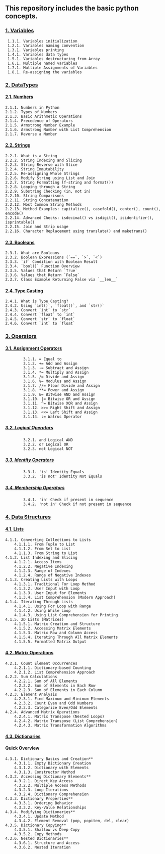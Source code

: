 ## This repository includes the basic python concepts.  

### [1. Variables](https://github.com/Majid460/python_practice_part1/blob/main/src/variables/variables.py)
     1.1.1. Variables initialization  
     1.2.1. Variables naming convention  
     1.3.1. Variables printing  
     1.4.1. Variables data types  
     1.5.1. Variables destructuring from Array  
     1.6.1. Multiple named variables  
     1.7.1. Multiple Assignments of Variables  
     1.8.1. Re-assigning the variables  
### [2. DataTypes](https://github.com/Majid460/python_practice_part1/tree/main/src/datatypes)
####  [2.1. Numbers](https://github.com/Majid460/python_practice_part1/blob/main/src/datatypes/numbers_in_python/numbers.py)
    2.1.1. Numbers in Python  
    2.1.2. Types of Numbers  
    2.1.3. Basic Arithmetic Operations  
    2.1.4. Precedence of Operators  
    2.1.5. Armstrong Number Example  
    2.1.6. Armstrong Number with List Comprehension  
    2.1.7. Reverse a Number  
 #### [2.2. Strings](https://github.com/Majid460/python_practice_part1/blob/main/src/datatypes/strings/strings.py)  
    2.2.1. What is a String  
    2.2.2. String Indexing and Slicing  
    2.2.3. String Reverse with Slice  
    2.2.4. String Immutability  
    2.2.5. Re-assigning Whole Strings  
    2.2.6. Modify String using List and Join  
    2.2.7. String Formatting (f-string and format())  
    2.2.8. Looping through a String  
    2.2.9. Substring Checking (in, not in)  
    2.2.10. String Comparisons  
    2.2.11. String Concatenation  
    2.2.12. Most Common String Methods  
    2.2.13. Method Examples: capitalize(), casefold(), center(), count(), encode()  
    2.2.14. Advanced Checks: isdecimal() vs isdigit(), isidentifier(), isprintable()  
    2.2.15. Join and Strip usage  
    2.2.16. Character Replacement using translate() and maketrans()  
 #### [2.3. Booleans](https://github.com/Majid460/python_practice_part1/blob/main/src/datatypes/boolean/boolean.py)
    2.3.1. What are Booleans  
    2.3.2. Boolean Expressions (`==`, `>`, `<`) 
    2.3.3. `if` Condition with Boolean Result  
    2.3.4. `bool()` Function Overview  
    2.3.5. Values that Return `True`
    2.3.6. Values that Return `False`  
    2.3.7. Class Example Returning False via `__len__`
 #### [2.4. Type Casting](https://github.com/Majid460/python_practice_part1/blob/main/src/datatypes/casting/casting.py)
    2.4.1. What is Type Casting?  
    2.4.2. Using `int()`, `float()`, and `str()`  
    2.4.3. Convert `int` to `str`  
    2.4.4. Convert `float` to `int`  
    2.4.5. Convert `str` to `float`  
    2.4.6. Convert `int` to `float`

### [3. Operators](https://github.com/Majid460/python_practice_part1/blob/main/src/operators/operators.py)
#### [3.1. Assignment Operators](https://github.com/Majid460/python_practice_part1/blob/main/src/operators/operators.py)
            3.1.1. = Equal to
            3.1.2. += Add and Assign
            3.1.3. -= Subtract and Assign
            3.1.4. *= Multiply and Assign
            3.1.5. /= Divide and Assign
            3.1.6. %= Modulus and Assign
            3.1.7. //= Floor Divide and Assign
            3.1.8. **= Power and Assign
            3.1.9. &= Bitwise AND and Assign
            3.1.10. |= Bitwise OR and Assign
            3.1.11. ^= Bitwise XOR and Assign
            3.1.12. >>= Right Shift and Assign
            3.1.13. <<= Left Shift and Assign
            3.1.14. := Walrus Operator

##### [3.2. Logical Operators](https://github.com/Majid460/python_practice_part1/blob/main/src/operators/operators.py)
            3.2.1. and Logical AND
            3.2.2. or Logical OR
            3.2.3. not Logical NOT

##### [3.3. Identity Operators](https://github.com/Majid460/python_practice_part1/blob/main/src/operators/operators.py)
            3.3.1. 'is' Identity Equals
            3.3.2. 'is not' Identity Not Equals

##### [3.4. Membership Operators](https://github.com/Majid460/python_practice_part1/blob/main/src/operators/operators.py)
            3.4.1. 'in' Check if present in sequence
            3.4.2. 'not in' Check if not present in sequence

### [4. Data Structures](https://github.com/Majid460/python_practice_part1/tree/main/src/datastructures)

#### [4.1. Lists](https://github.com/Majid460/python_practice_part1/tree/main/src/datastructures/lists)
    4.1.1. Converting Collections to Lists
        4.1.1.1. From Tuple to List
        4.1.1.2. From Set to List
        4.1.1.3. From String to List
    4.1.2. List Indexing and Slicing
        4.1.2.1. Access Items
        4.1.2.2. Negative Indexing
        4.1.2.3. Range of Indexes
        4.1.2.4. Range of Negative Indexes
    4.1.3. Creating Lists with Loops
        4.1.3.1. Traditional For Loop Method
        4.1.3.2. User Input with Loop
        4.1.3.3. User Input for Elements
        4.1.3.4. List Comprehension (Modern Approach)
    4.1.4. Iterating Through Lists
        4.1.4.1. Using For Loop with Range
        4.1.4.2. Using While Loop
        4.1.4.3. Using List Comprehension for Printing
    4.1.5. 2D Lists (Matrices)
        4.1.5.1. Matrix Creation and Structure
        4.1.5.2. Accessing Matrix Elements
        4.1.5.3. Matrix Row and Column Access
        4.1.5.4. Iterating Through All Matrix Elements
        4.1.5.5. Formatted Matrix Output

#### [4.2. Matrix Operations](https://github.com/Majid460/python_practice_part1/tree/main/src/datastructures/lists/2d_list)
    4.2.1. Count Element Occurrences
        4.2.1.1. Dictionary-based Counting
        4.2.1.2. List Comprehension Approach
    4.2.2. Sum Calculations
        4.2.2.1. Sum of All Elements
        4.2.2.2. Sum of Elements in Each Row
        4.2.2.3. Sum of Elements in Each Column
    4.2.3. Element Analysis
        4.2.3.1. Find Maximum and Minimum Elements
        4.2.3.2. Count Even and Odd Numbers
        4.2.3.3. Categorize Even/Odd Elements
    4.2.4. Advanced Matrix Operations
        4.2.4.1. Matrix Transpose (Nested Loops)
        4.2.4.2. Matrix Transpose (List Comprehension)
        4.2.4.3. Matrix Transformation Algorithms

#### [4.3. Dictionaries]()

#### Quick Overview  
    4.3.1. Dictionary Basics and Creation**
        4.3.1.1. Empty Dictionary Creation
        4.3.1.2. Dictionary with Elements
        4.3.1.3. Constructor Method
    4.3.2. Accessing Dictionary Elements**
        4.3.2.1. Direct Key Access
        4.3.2.2. Multiple Access Methods
        4.3.2.3. Loop Iterations
        4.3.2.4. Dictionary Comprehension
    4.3.3. Dictionary Properties**
        4.3.3.1. Ordering Behavior
        4.3.3.2. Key-Value Relationships
    4.3.4. Modifying Dictionaries**
        4.3.4.1. Update Method
        4.3.4.2. Element Removal (pop, popitem, del, clear)
    4.3.5. Dictionary Copying**
        4.3.5.1. Shallow vs Deep Copy
        4.3.5.2. Copy Methods
    4.3.6. Nested Dictionaries**
        4.3.6.1. Structure and Access
        4.3.6.2. Nested Iteration